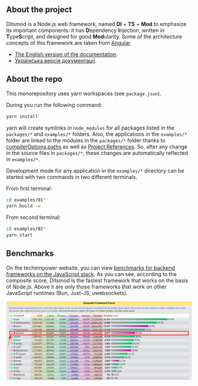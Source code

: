 ## About the project

Ditsmod is a Node.js web framework, named **DI** + **TS** + **Mod** to emphasize its important
components: it has **D**ependency **I**njection, written in **T**ype**S**cript, and designed for
good **Mod**ularity. Some of the architecture concepts of this framework are taken from
[Angular][1].

- [The English version of the documentation](https://ditsmod.github.io/en/).
- [Українська версія документації](https://ditsmod.github.io/).

## About the repo

This monorepository uses yarn workspaces (see `package.json`).

During you run the following command:

```bash
yarn install
```

yarn will create symlinks in `node_modules` for all packages listed in the `packages/*` and `examples/*` folders. Also, the applications in the `examples/*` folder are linked to the modules in the `packages/*` folder thanks to [compilerOptions.paths][2] as well as [Project References][3]. So, after any change in the source files in `packages/*`, these changes are automatically reflected in `examples/*`.

Development mode for any application in the `examples/*` directory can be started with two commands in two different terminals.

From first terminal:

```bash
cd examples/01*
yarn build -w
```

From second terminal:

```bash
cd examples/01*
yarn start
```

## Benchmarks

On the techempower website, you can view [benchmarks for backend frameworks on the JavaScript stack][4]. As you can see, according to the composite score, Ditsmod is the fastest framework that works on the basis of Node.js. Above it are only those frameworks that work on other JavaScript runtimes (Bun, Just-JS, uwebsockets).

![](tech-empower-benchmarks.png)

[1]: https://github.com/angular/angular
[2]: https://www.typescriptlang.org/tsconfig#paths
[3]: https://www.typescriptlang.org/docs/handbook/project-references.html
[4]: https://www.techempower.com/benchmarks/#section=test&runid=e81c1103-95d8-485e-949a-5ae323c76c87&hw=ph&test=composite&l=zieepr-67z
